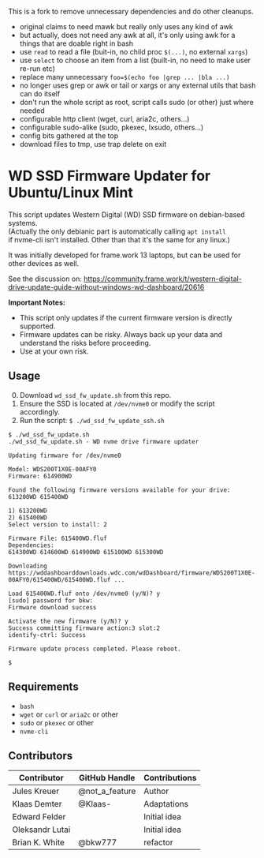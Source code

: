 This is a fork to remove unnecessary dependencies and do other cleanups.  
- original claims to need mawk but really only uses any kind of awk
- but actually, does not need any awk at all, it's only using awk for a things that are doable right in bash
- use `read` to read a file (buit-in, no child proc `$(...)`, no external `xargs`)
- use `select` to choose an item from a list (built-in, no need to make user re-run etc)
- replace many unnecessary `foo=$(echo foo |grep ... |bla ...)`
- no longer uses grep or awk or tail or xargs or any external utils that bash can do itself
- don't run the whole script as root, script calls sudo (or other) just where needed
- configurable http client (wget, curl, aria2c, others...)
- configurable sudo-alike (sudo, pkexec, lxsudo, others...)
- config bits gathered at the top
- download files to tmp, use trap delete on exit

# WD SSD Firmware Updater for Ubuntu/Linux Mint

This script updates Western Digital (WD) SSD firmware on debian-based systems.  
(Actually the only debianic part is automatically calling `apt install`  
if nvme-cli isn't installed. Other than that it's the same for any linux.)

It was initially developed for frame.work 13 laptops, but can be used for other devices as well.

See the discussion on: https://community.frame.work/t/western-digital-drive-update-guide-without-windows-wd-dashboard/20616

**Important Notes:**
- This script only updates if the current firmware version is directly supported.
- Firmware updates can be risky. Always back up your data and understand the risks before proceeding.
- Use at your own risk.

## Usage

0. Download `wd_ssd_fw_update.sh` from this repo.
1. Ensure the SSD is located at `/dev/nvme0` or modify the script accordingly.
3. Run the script: `$ ./wd_ssd_fw_update_ssh.sh`

```
$ ./wd_ssd_fw_update.sh
./wd_ssd_fw_update.sh - WD nvme drive firmware updater

Updating firmware for /dev/nvme0

Model: WDS200T1X0E-00AFY0
Firmware: 614900WD

Found the following firmware versions available for your drive:
613200WD 615400WD

1) 613200WD
2) 615400WD
Select version to install: 2

Firmware File: 615400WD.fluf
Dependencies:
614300WD 614600WD 614900WD 615100WD 615300WD

Downloading https://wddashboarddownloads.wdc.com/wdDashboard/firmware/WDS200T1X0E-00AFY0/615400WD/615400WD.fluf ...

Load 615400WD.fluf onto /dev/nvme0 (y/N)? y
[sudo] password for bkw: 
Firmware download success

Activate the new firmware (y/N)? y
Success committing firmware action:3 slot:2
identify-ctrl: Success

Firmware update process completed. Please reboot.

$ 
```

## Requirements

- `bash`
- `wget` or `curl` or `aria2c` or other
- `sudo` or `pkexec` or other
- `nvme-cli`

## Contributors

| Contributor        | GitHub Handle   | Contributions   |
| ------------------ | --------------- | --------------- |
| Jules Kreuer       | @not_a_feature  | Author          |
| Klaas Demter       | @Klaas-         | Adaptations     |
| Edward Felder      |                 | Initial idea    |
| Oleksandr Lutai    |                 | Initial idea    |
| Brian K. White     | @bkw777         | refactor        |
